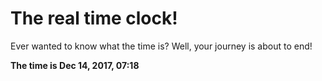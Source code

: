 # The real time clock!

Ever wanted to know what the time is? Well, your journey is about to end!

**The time is Dec 14, 2017, 07:18**